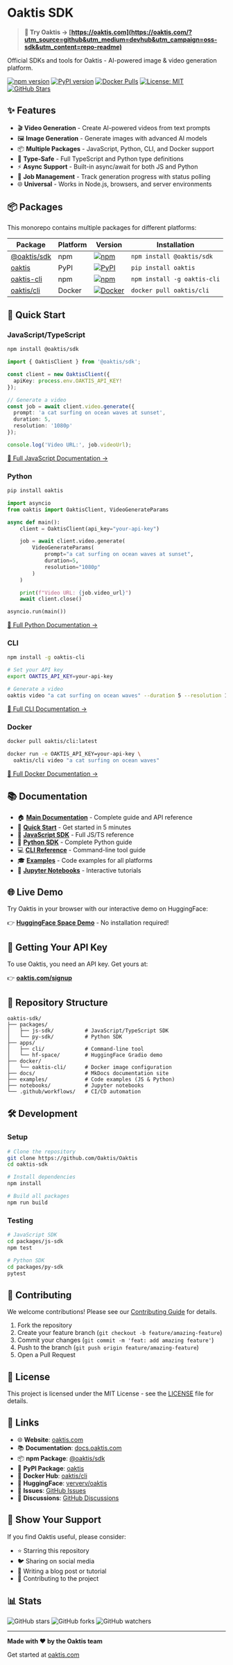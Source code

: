 # Oaktis SDK

> **🔗 Try Oaktis → [https://oaktis.com](https://oaktis.com/?utm_source=github&utm_medium=devhub&utm_campaign=oss-sdk&utm_content=repo-readme)**

Official SDKs and tools for Oaktis - AI-powered image & video generation platform.

[![npm version](https://img.shields.io/npm/v/@oaktis/sdk)](https://www.npmjs.com/package/@oaktis/sdk)
[![PyPI version](https://img.shields.io/pypi/v/oaktis)](https://pypi.org/project/oaktis/)
[![Docker Pulls](https://img.shields.io/docker/pulls/oaktis/cli)](https://hub.docker.com/r/oaktis/cli)
[![License: MIT](https://img.shields.io/badge/License-MIT-blue.svg)](LICENSE)
[![GitHub Stars](https://img.shields.io/github/stars/oaktis/oaktis-sdk?style=social)](https://github.com/Oaktis/Oaktis)

## ✨ Features

- 🎬 **Video Generation** - Create AI-powered videos from text prompts
- 🖼️ **Image Generation** - Generate images with advanced AI models
- 📦 **Multiple Packages** - JavaScript, Python, CLI, and Docker support
- 📝 **Type-Safe** - Full TypeScript and Python type definitions
- ⚡ **Async Support** - Built-in async/await for both JS and Python
- 🔄 **Job Management** - Track generation progress with status polling
- 🌐 **Universal** - Works in Node.js, browsers, and server environments

## 📦 Packages

This monorepo contains multiple packages for different platforms:

| Package | Platform | Version | Installation |
|---------|----------|---------|--------------|
| [@oaktis/sdk](https://www.npmjs.com/package/@oaktis/sdk) | npm | [![npm](https://img.shields.io/npm/v/@oaktis/sdk)](https://www.npmjs.com/package/@oaktis/sdk) | `npm install @oaktis/sdk` |
| [oaktis](https://pypi.org/project/oaktis/) | PyPI | [![PyPI](https://img.shields.io/pypi/v/oaktis)](https://pypi.org/project/oaktis/) | `pip install oaktis` |
| [oaktis-cli](https://www.npmjs.com/package/oaktis-cli) | npm | [![npm](https://img.shields.io/npm/v/oaktis-cli)](https://www.npmjs.com/package/oaktis-cli) | `npm install -g oaktis-cli` |
| [oaktis/cli](https://hub.docker.com/r/oaktis/cli) | Docker | [![Docker](https://img.shields.io/docker/pulls/oaktis/cli)](https://hub.docker.com/r/oaktis/cli) | `docker pull oaktis/cli` |

## 🚀 Quick Start

### JavaScript/TypeScript

```bash
npm install @oaktis/sdk
```

```typescript
import { OaktisClient } from '@oaktis/sdk';

const client = new OaktisClient({
  apiKey: process.env.OAKTIS_API_KEY!
});

// Generate a video
const job = await client.video.generate({
  prompt: 'a cat surfing on ocean waves at sunset',
  duration: 5,
  resolution: '1080p'
});

console.log('Video URL:', job.videoUrl);
```

[📖 Full JavaScript Documentation →](packages/js-sdk/README.md)

### Python

```bash
pip install oaktis
```

```python
import asyncio
from oaktis import OaktisClient, VideoGenerateParams

async def main():
    client = OaktisClient(api_key="your-api-key")

    job = await client.video.generate(
        VideoGenerateParams(
            prompt="a cat surfing on ocean waves at sunset",
            duration=5,
            resolution="1080p"
        )
    )

    print(f"Video URL: {job.video_url}")
    await client.close()

asyncio.run(main())
```

[📖 Full Python Documentation →](packages/py-sdk/README.md)

### CLI

```bash
npm install -g oaktis-cli

# Set your API key
export OAKTIS_API_KEY=your-api-key

# Generate a video
oaktis video "a cat surfing on ocean waves" --duration 5 --resolution 1080p
```

[📖 Full CLI Documentation →](apps/cli/README.md)

### Docker

```bash
docker pull oaktis/cli:latest

docker run -e OAKTIS_API_KEY=your-api-key \
  oaktis/cli video "a cat surfing on ocean waves"
```

[📖 Full Docker Documentation →](docker/oaktis-cli/README.md)

## 📚 Documentation

- 🏠 **[Main Documentation](https://docs.oaktis.com)** - Complete guide and API reference
- 🎯 **[Quick Start](https://docs.oaktis.com/getting-started/quickstart/)** - Get started in 5 minutes
- 🔧 **[JavaScript SDK](https://docs.oaktis.com/js-sdk/overview/)** - Full JS/TS reference
- 🐍 **[Python SDK](https://docs.oaktis.com/py-sdk/overview/)** - Complete Python guide
- 💻 **[CLI Reference](https://docs.oaktis.com/cli/overview/)** - Command-line tool guide
- 🎓 **[Examples](examples/)** - Code examples for all platforms
- 📓 **[Jupyter Notebooks](notebooks/)** - Interactive tutorials

## 🌐 Live Demo

Try Oaktis in your browser with our interactive demo on HuggingFace:

👉 **[HuggingFace Space Demo](https://huggingface.co/spaces/ververv/oaktis)** - No installation required!

## 🔑 Getting Your API Key

To use Oaktis, you need an API key. Get yours at:

👉 **[oaktis.com/signup](https://oaktis.com/?utm_source=github&utm_medium=devhub&utm_campaign=oss-sdk&utm_content=repo-apikey)**

## 📁 Repository Structure

```
oaktis-sdk/
├── packages/
│   ├── js-sdk/          # JavaScript/TypeScript SDK
│   └── py-sdk/          # Python SDK
├── apps/
│   ├── cli/             # Command-line tool
│   └── hf-space/        # HuggingFace Gradio demo
├── docker/
│   └── oaktis-cli/      # Docker image configuration
├── docs/                # MkDocs documentation site
├── examples/            # Code examples (JS & Python)
├── notebooks/           # Jupyter notebooks
└── .github/workflows/   # CI/CD automation
```

## 🛠️ Development

### Setup

```bash
# Clone the repository
git clone https://github.com/Oaktis/Oaktis
cd oaktis-sdk

# Install dependencies
npm install

# Build all packages
npm run build
```

### Testing

```bash
# JavaScript SDK
cd packages/js-sdk
npm test

# Python SDK
cd packages/py-sdk
pytest
```

## 🤝 Contributing

We welcome contributions! Please see our [Contributing Guide](CONTRIBUTING.md) for details.

1. Fork the repository
2. Create your feature branch (`git checkout -b feature/amazing-feature`)
3. Commit your changes (`git commit -m 'feat: add amazing feature'`)
4. Push to the branch (`git push origin feature/amazing-feature`)
5. Open a Pull Request

## 📄 License

This project is licensed under the MIT License - see the [LICENSE](LICENSE) file for details.

## 🔗 Links

- 🌐 **Website**: [oaktis.com](https://oaktis.com/?utm_source=github&utm_medium=devhub&utm_campaign=oss-sdk&utm_content=repo-links)
- 📚 **Documentation**: [docs.oaktis.com](https://docs.oaktis.com)
- 📦 **npm Package**: [@oaktis/sdk](https://www.npmjs.com/package/@oaktis/sdk)
- 🐍 **PyPI Package**: [oaktis](https://pypi.org/project/oaktis/)
- 🐳 **Docker Hub**: [oaktis/cli](https://hub.docker.com/r/oaktis/cli)
- 🤗 **HuggingFace**: [ververv/oaktis](https://huggingface.co/spaces/ververv/oaktis)
- 🐛 **Issues**: [GitHub Issues](https://github.com/Oaktis/Oaktis/issues)
- 💬 **Discussions**: [GitHub Discussions](https://github.com/Oaktis/Oaktis/discussions)

## 🌟 Show Your Support

If you find Oaktis useful, please consider:

- ⭐ Starring this repository
- 🐦 Sharing on social media
- 📝 Writing a blog post or tutorial
- 🤝 Contributing to the project

## 📊 Stats

![GitHub stars](https://img.shields.io/github/stars/oaktis/oaktis-sdk?style=social)
![GitHub forks](https://img.shields.io/github/forks/oaktis/oaktis-sdk?style=social)
![GitHub watchers](https://img.shields.io/github/watchers/oaktis/oaktis-sdk?style=social)

---

**Made with ❤️ by the Oaktis team**

Get started at [oaktis.com](https://oaktis.com/?utm_source=github&utm_medium=devhub&utm_campaign=oss-sdk&utm_content=repo-footer)
